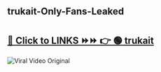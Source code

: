 
 ## trukait-Only-Fans-Leaked

# <h2><a href="https://clipsfans.com/trukait&ref=git">🔗 Click to LINKS ⏩⏩ 👉 🟢 trukait </a></h2>

<a href="https://clipsfans.com/trukait&ref=git" rel="nofollow" data-target="animated-image.originalLink"><img src="https://i.ibb.co.com/xMMVF88/686577567.gif" alt="Viral Video Original" style="max-width: 100%; display: inline-block;" data-target="animated-image.originalImage"></a>
